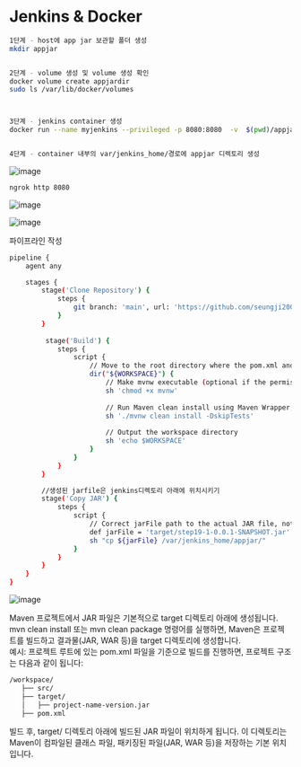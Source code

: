 # Jenkins & Docker

```bash
1단계 - host에 app jar 보관할 폴더 생성
mkdir appjar


2단계 - volume 생성 및 volume 생성 확인
docker volume create appjardir
sudo ls /var/lib/docker/volumes



3단계 - jenkins container 생성
docker run --name myjenkins --privileged -p 8080:8080  -v  $(pwd)/appjardir:/var/jenkins_home/appjar   jenkins/jenkins:lts-jdk17


4단계 - container 내부의 var/jenkins_home/경로에 appjar 디렉토리 생성
```
![image](https://github.com/user-attachments/assets/fc917ee5-85be-4497-9006-ffe34c9c3e05)
```bash
ngrok http 8080
```

![image](https://github.com/user-attachments/assets/ae34c958-5a51-4fcd-9c7a-932b916ea1da)

![image](https://github.com/user-attachments/assets/3c1c60e3-0b84-4088-9e91-27b5b6daa822)

파이프라인 작성
```bash
pipeline {
    agent any

    stages {
        stage('Clone Repository') {
            steps {
                git branch: 'main', url: 'https://github.com/seungji2001/fisatest.git'
            }
        }
        
         stage('Build') {
            steps {
                script {
                    // Move to the root directory where the pom.xml and mvnw are located
                    dir("${WORKSPACE}") {
                        // Make mvnw executable (optional if the permissions are already set)
                        sh 'chmod +x mvnw'
                        
                        // Run Maven clean install using Maven Wrapper, skipping tests if needed
                        sh './mvnw clean install -DskipTests'
                        
                        // Output the workspace directory
                        sh 'echo $WORKSPACE'
                    }
                }
            }
        }

        //생성된 jarfile은 jenkins디렉토리 아래에 위치시키기
        stage('Copy JAR') {
            steps {
                script {
                    // Correct jarFile path to the actual JAR file, not the .original
                    def jarFile = 'target/step19-1-0.0.1-SNAPSHOT.jar'
                    sh "cp ${jarFile} /var/jenkins_home/appjar/"
                }
            }
        }
    }
}
```
![image](https://github.com/user-attachments/assets/3d711507-c3d7-4f98-916d-4fc7527d0766)


Maven 프로젝트에서 JAR 파일은 기본적으로 target 디렉토리 아래에 생성됩니다.
<br/>
mvn clean install 또는 mvn clean package 명령어를 실행하면, Maven은 프로젝트를 빌드하고 결과물(JAR, WAR 등)을 target 디렉토리에 생성합니다.
<br/>
예시:
프로젝트 루트에 있는 pom.xml 파일을 기준으로 빌드를 진행하면, 프로젝트 구조는 다음과 같이 됩니다:

```bash
/workspace/
   ├── src/
   ├── target/
   │   ├── project-name-version.jar
   ├── pom.xml
```
빌드 후, target/ 디렉토리 아래에 빌드된 JAR 파일이 위치하게 됩니다. 이 디렉토리는 Maven이 컴파일된 클래스 파일, 패키징된 파일(JAR, WAR 등)을 저장하는 기본 위치입니다.

